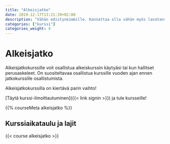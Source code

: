 ```yaml
---
title: "Alkeisjatko"
date: 2019-12-17T13:21:39+02:00
description: "Vähän edistyneimmille. Kannattaa olla vähän myös lavatanssikokemusta."
categories: ["kurssi"]
categories_weight: 4
---
```

# Alkeisjatko
Alkeisjatkokurssille voit osallistua alkeiskurssin käytyäsi tai kun hallitset perusaskeleet. On suositeltavaa osallistua kurssille vuoden ajan ennen jatkokurssille osallistumista.

Alkeisjatkokurssilla on kiertävä parin vaihto!

[Täytä kurssi-ilmoittautuminen]({{< link signin >}}) ja tule kursseille!

{{% courseMeta alkeisjatko %}}

## Kurssiaikataulu ja lajit
{{< course alkeisjatko >}}
